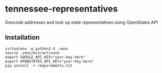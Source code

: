 # tennessee-representatives
Geocode addresses and look up state representatives using OpenStates API

## Installation
```
virtualenv -p python3.4 .venv
source .venv/bin/activate
export GOOGLE_API_KEY="your-key-here"
export OPENSTATES_API_KEY="your-key-here"
pip install -r requirements.txt
```
